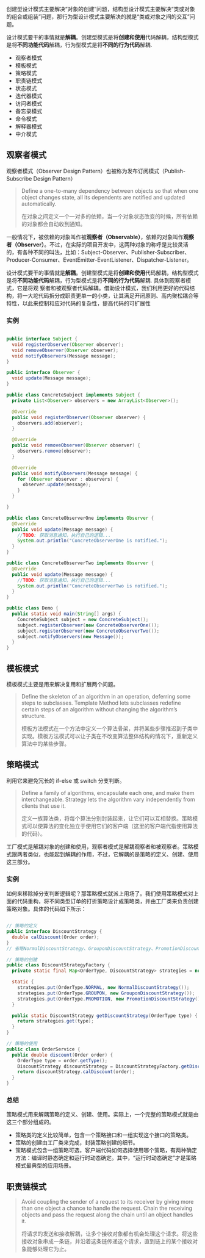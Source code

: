 创建型设计模式主要解决“对象的创建”问题，结构型设计模式主要解决“类或对象的组合或组装”问题，那行为型设计模式主要解决的就是“类或对象之间的交互”问题。

设计模式要干的事情就是**解耦**。创建型模式是将**创建和使用**代码解耦，结构型模式是将**不同功能代码**解耦，行为型模式是将**不同的行为代码**解耦.

- 观察者模式
- 模板模式
- 策略模式
- 职责链模式
- 状态模式
- 迭代器模式
- 访问者模式
- 备忘录模式
- 命令模式
- 解释器模式
- 中介模式

## 观察者模式

观察者模式（Observer Design Pattern）也被称为发布订阅模式（Publish-Subscribe Design Pattern）

> Define a one-to-many dependency between objects so that when one object changes state, all its dependents are notified and updated automatically.
>
> 在对象之间定义一个一对多的依赖，当一个对象状态改变的时候，所有依赖的对象都会自动收到通知。

一般情况下，被依赖的对象叫作被**观察者（Observable）**，依赖的对象叫作**观察者（Observer）**。不过，在实际的项目开发中，这两种对象的称呼是比较灵活的，有各种不同的叫法，比如：Subject-Observer、Publisher-Subscriber、Producer-Consumer、EventEmitter-EventListener、Dispatcher-Listener。

设计模式要干的事情就是**解耦**。创建型模式是将**创建和使用**代码解耦，结构型模式是将**不同功能代码**解耦，行为型模式是将**不同的行为代码**解耦. 具体到观察者模式，它是将观 察者和被观察者代码解耦。借助设计模式，我们利用更好的代码结构，将一大坨代码拆分成职责更单一的小类，让其满足开闭原则、高内聚松耦合等特性，以此来控制和应对代码的复杂性，提高代码的可扩展性

### 实例

``` java

public interface Subject {
  void registerObserver(Observer observer);
  void removeObserver(Observer observer);
  void notifyObservers(Message message);
}

public interface Observer {
  void update(Message message);
}

public class ConcreteSubject implements Subject {
  private List<Observer> observers = new ArrayList<Observer>();

  @Override
  public void registerObserver(Observer observer) {
    observers.add(observer);
  }

  @Override
  public void removeObserver(Observer observer) {
    observers.remove(observer);
  }

  @Override
  public void notifyObservers(Message message) {
    for (Observer observer : observers) {
      observer.update(message);
    }
  }

}

public class ConcreteObserverOne implements Observer {
  @Override
  public void update(Message message) {
    //TODO: 获取消息通知，执行自己的逻辑...
    System.out.println("ConcreteObserverOne is notified.");
  }
}

public class ConcreteObserverTwo implements Observer {
  @Override
  public void update(Message message) {
    //TODO: 获取消息通知，执行自己的逻辑...
    System.out.println("ConcreteObserverTwo is notified.");
  }
}

public class Demo {
  public static void main(String[] args) {
    ConcreteSubject subject = new ConcreteSubject();
    subject.registerObserver(new ConcreteObserverOne());
    subject.registerObserver(new ConcreteObserverTwo());
    subject.notifyObservers(new Message());
  }
}
```

## 模板模式

模板模式主要是用来解决复用和扩展两个问题。

> Define the skeleton of an algorithm in an operation, deferring some steps to subclasses. Template Method lets subclasses redefine certain steps of an algorithm without changing the algorithm’s structure.
>
> 模板方法模式在一个方法中定义一个算法骨架，并将某些步骤推迟到子类中实现。模板方法模式可以让子类在不改变算法整体结构的情况下，重新定义算法中的某些步骤。





## 策略模式

利用它来避免冗长的 if-else 或 switch 分支判断。

> Define a family of algorithms, encapsulate each one, and make them interchangeable. Strategy lets the algorithm vary independently from clients that use it.
>
> 定义一族算法类，将每个算法分别封装起来，让它们可以互相替换。策略模式可以使算法的变化独立于使用它们的客户端（这里的客户端代指使用算法的代码）。

工厂模式是解耦对象的创建和使用，观察者模式是解耦观察者和被观察者。策略模式跟两者类似，也能起到解耦的作用，不过，它解耦的是策略的定义、创建、使用这三部分。

### 实例

如何来移除掉分支判断逻辑呢？那策略模式就派上用场了。我们使用策略模式对上面的代码重构，将不同类型订单的打折策略设计成策略类，并由工厂类来负责创建策略对象。具体的代码如下所示：

``` java

// 策略的定义
public interface DiscountStrategy {
  double calDiscount(Order order);
}
// 省略NormalDiscountStrategy、GrouponDiscountStrategy、PromotionDiscountStrategy类代码...

// 策略的创建
public class DiscountStrategyFactory {
  private static final Map<OrderType, DiscountStrategy> strategies = new HashMap<>();

  static {
    strategies.put(OrderType.NORMAL, new NormalDiscountStrategy());
    strategies.put(OrderType.GROUPON, new GrouponDiscountStrategy());
    strategies.put(OrderType.PROMOTION, new PromotionDiscountStrategy());
  }

  public static DiscountStrategy getDiscountStrategy(OrderType type) {
    return strategies.get(type);
  }
}

// 策略的使用
public class OrderService {
  public double discount(Order order) {
    OrderType type = order.getType();
    DiscountStrategy discountStrategy = DiscountStrategyFactory.getDiscountStrategy(type);
    return discountStrategy.calDiscount(order);
  }
}
```

### 总结

策略模式用来解耦策略的定义、创建、使用。实际上，一个完整的策略模式就是由这三个部分组成的。

- 策略类的定义比较简单，包含一个策略接口和一组实现这个接口的策略类。
- 策略的创建由工厂类来完成，封装策略创建的细节。
- 策略模式包含一组策略可选，客户端代码如何选择使用哪个策略，有两种确定方法：编译时静态确定和运行时动态确定。其中，“运行时动态确定”才是策略模式最典型的应用场景。

## 职责链模式

> Avoid coupling the sender of a request to its receiver by giving more than one object a chance to handle the request. Chain the receiving objects and pass the request along the chain until an object handles it.
>
> 将请求的发送和接收解耦，让多个接收对象都有机会处理这个请求。将这些接收对象串成一条链，并沿着这条链传递这个请求，直到链上的某个接收对象能够处理它为止。



